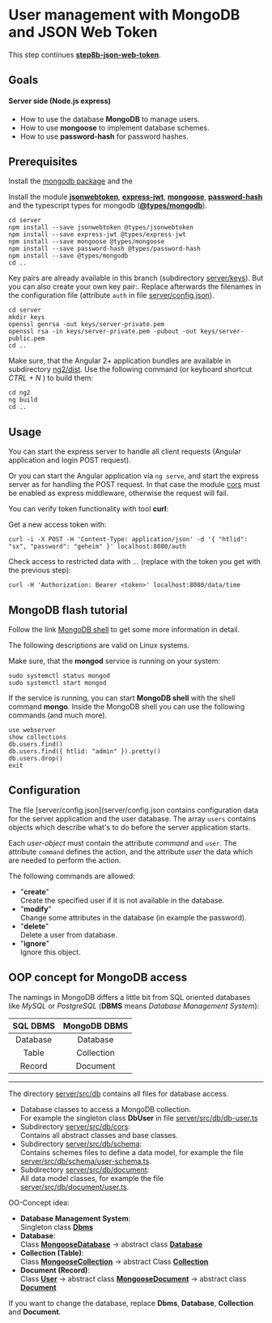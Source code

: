 # User management with MongoDB and JSON Web Token

This step continues **[step8b-json-web-token](../../blob/step8b-json-web-token/README.md)**.

## Goals

#### Server side (Node.js express)

* How to use the database **MongoDB** to manage users.
* How to use **mongoose** to implement database schemes.
* How to use **password-hash** for password hashes.

## Prerequisites

Install the [mongodb package][mongodb-install] and the 

Install the module **[jsonwebtoken][npm-jsonwebtoken]**, **[express-jwt][npm-express-jwt]**, 
**[mongoose][npm-mongoose]**, **[password-hash][npm-password-hash]** and the typescript types for
mongodb (**[@types/mongodb][npm-types-mongodb]**).

```
cd server
npm install --save jsonwebtoken @types/jsonwebtoken
npm install --save express-jwt @types/express-jwt
npm install --save mongoose @types/mongoose
npm install --save password-hash @types/password-hash
npm install --save @types/mongodb
cd ..
```

Key pairs are already available in this branch (subdirectory [server/keys](server/keys)). But you can also create your own key pair:. Replace afterwards the filenames in the configuration file (attribute `auth` in file [server/config.json](server/config.json)).

```
cd server
mkdir keys
openssl genrsa -out keys/server-private.pem
openssl rsa -in keys/server-private.pem -pubout -out keys/server-public.pem
cd ..
```


Make sure, that the Angular 2+ application bundles are available in subdirectory [ng2/dist](ng2/dist). Use the following command (or keyboard shortcut *CTRL + N* ) to build them:

```
cd ng2
ng build
cd ..
```

## Usage

You can start the express server to handle all client requests (Angular application and login POST request).

Or you can start the Angular application via `ng serve`, and start the express server as for handling the POST request. In that case the module [cors][npm-cors] must be enabled as express middleware, otherwise the request will fail.

You can verify token functionality with tool **curl**:

Get a new access token with:
```
curl -i -X POST -H 'Content-Type: application/json' -d '{ "htlid": "sx", "password": "geheim" }' localhost:8080/auth
```
Check access to restricted data with ... (replace <token> with the token you get with the previous step):
```
curl -H 'Authorization: Bearer <token>' localhost:8080/data/time
```

## MongoDB flash tutorial

Follow the link [MongoDB shell][mongodb-shell] to get some more information in detail.

The following descriptions are valid on Linux systems. 

Make sure, that the **mongod** service is running on your system:

```
sudo systemctl status mongod
sudo systemctl start mongod
```

If the service is running, you can start **MongoDB shell** with the shell command **mongo**. 
Inside the MongoDB shell you can use the following commands (and much more).

```
use webserver
show collections
db.users.find()
db.users.find({ htlid: "admin" }).pretty()
db.users.drop()
exit
```

## Configuration

The file [server/config.json](server/config.json contains configuration data for the server application 
and the user database. The array `users` contains objects which describe what's to do before the server 
application starts.

Each *user-object* must contain the attribute *command* and `user`. The attribute `command` defines the action, and the attribute *user* 
the data which are needed to perform the action.

The following commands are allowed:
* "**create**"  
  Create the specified user if it is not available in the database.
* "**modify**"  
  Change some attributes in the database (in example the password). 
* "**delete**"  
  Delete a user from database. 
* "**ignore**"  
  Ignore this object.


## OOP concept for MongoDB access

The namings in MongoDB differs a little bit from SQL oriented databases like *MySQL* or *PostgreSQL* (**DBMS** means *Database Management System*):

 SQL DBMS | MongoDB DBMS
 :----------: | :--------------:
 Database | Database 
 Table    | Collection 
 Record   | Document 
-------------------------

The directory [server/src/db](server/src/db) contains all files for database access.

* Database classes to access a MongoDB collection.  
  For example the singleton class **DbUser** in file [server/src/db/db-user.ts](server/src/db/db-user.ts)
* Subdirectory [server/src/db/cors](server/src/db/cors):  
  Contains all abstract classes and base classes.
* Subdirectory [server/src/db/schema](server/src/db/schema):  
  Contains schemes files to define a data model, 
  for example the file [server/src/db/schema/user-schema.ts](server/src/db/schema/user-schema.ts).
* Subdirectory [server/src/db/document](server/src/db/document):  
  All data model classes, 
  for example the file [server/src/db/document/user.ts](server/src/db/document/user.ts).

OO-Concept idea:

* **Database Management System**:  
  Singleton class **[Dbms](server/src/db/core/dbms.ts)**
* **Database**:  
  Class **[MongooseDatabase](server/src/db/core/mongoose-database.ts)** -> abstract class **[Database](server/src/db/core/database.ts)**
* **Collection (Table)**:  
  Class **[MongooseCollection](server/src/db/core/mongoose-collection.ts)** -> abstract Class **[Collection](server/src/db/core/collection.ts)**
* **Document (Record)**:  
  Class **[User](server/src/db/document/user.ts)** -> abstract class **[MongooseDocument](server/src/db/core/mongoose-document.ts)** -> abstract class **[Document](server/src/db/core/document.ts)**
  
If you want to change the database, replace **Dbms**, **Database**, **Collection** and **Document**.

[npm-cors]: https://www.npmjs.com/package/cors
[mongodb-install]: https://docs.mongodb.com/manual/tutorial/install-mongodb-on-ubuntu/
[npm-jsonwebtoken]: https://www.npmjs.com/package/jsonwebtoken
[npm-express-jwt]: https://www.npmjs.com/package/express-jwt
[npm-mongoose]: https://www.npmjs.com/package/mongoose
[npm-password-hash]: https://www.npmjs.com/package/password-hash
[npm-types-mongodb]: https://www.npmjs.com/package/@types/mongodb
[mongodb-shell]: [https://docs.mongodb.com/getting-started/shell/client/]